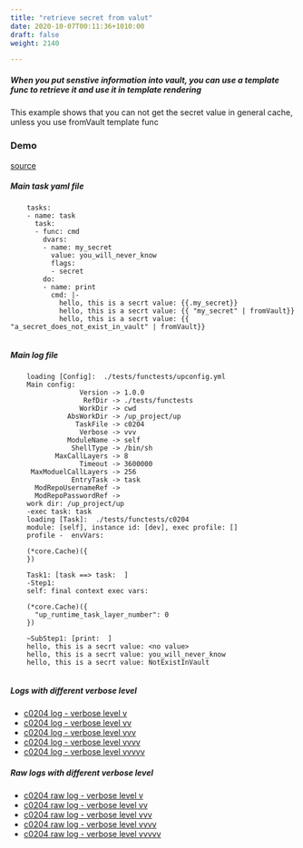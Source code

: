 ```yaml
---
title: "retrieve secret from valut"
date: 2020-10-07T00:11:36+1010:00
draft: false
weight: 2140

---
```


##### When you put senstive information into vault, you can use a template func to retrieve it and use it in template rendering

This example shows that you can not get the secret value in general cache, unless you use fromVault template func


### Demo








[source](https://github.com/upcmd/up/blob/master/tests/functests/c0204.yml)

##### Main task yaml file
```
    tasks:
    - name: task
      task:
      - func: cmd
        dvars:
        - name: my_secret
          value: you_will_never_know
          flags:
          - secret
        do:
        - name: print
          cmd: |-
            hello, this is a secrt value: {{.my_secret}}
            hello, this is a secrt value: {{ "my_secret" | fromVault}}
            hello, this is a secrt value: {{ "a_secret_does_not_exist_in_vault" | fromVault}}
    
```
##### Main log file
```
    loading [Config]:  ./tests/functests/upconfig.yml
    Main config:
                 Version -> 1.0.0
                  RefDir -> ./tests/functests
                 WorkDir -> cwd
              AbsWorkDir -> /up_project/up
                TaskFile -> c0204
                 Verbose -> vvv
              ModuleName -> self
               ShellType -> /bin/sh
           MaxCallLayers -> 8
                 Timeout -> 3600000
     MaxModuelCallLayers -> 256
               EntryTask -> task
      ModRepoUsernameRef -> 
      ModRepoPasswordRef -> 
    work dir: /up_project/up
    -exec task: task
    loading [Task]:  ./tests/functests/c0204
    module: [self], instance id: [dev], exec profile: []
    profile -  envVars:
    
    (*core.Cache)({
    })
    
    Task1: [task ==> task:  ]
    -Step1:
    self: final context exec vars:
    
    (*core.Cache)({
      "up_runtime_task_layer_number": 0
    })
    
    ~SubStep1: [print:  ]
    hello, this is a secrt value: <no value>
    hello, this is a secrt value: you_will_never_know
    hello, this is a secrt value: NotExistInVault
    
```


##### Logs with different verbose level
* [c0204 log - verbose level v](../../logs/c0204_v)
* [c0204 log - verbose level vv](../../logs/c0204_vv)
* [c0204 log - verbose level vvv](../../logs/c0204_vvvv)
* [c0204 log - verbose level vvvv](../../logs/c0204_vvvv)
* [c0204 log - verbose level vvvvv](../../logs/c0204_vvvvv)

##### Raw logs with different verbose level
* [c0204 raw log - verbose level v](../../reflogs/c0204_v.log)
* [c0204 raw log - verbose level vv](../../reflogs/c0204_vv.log)
* [c0204 raw log - verbose level vvv](../../reflogs/c0204_vvv.log)
* [c0204 raw log - verbose level vvvv](../../reflogs/c0204_vvvv.log)
* [c0204 raw log - verbose level vvvvv](../../reflogs/c0204_vvvvv.log)







